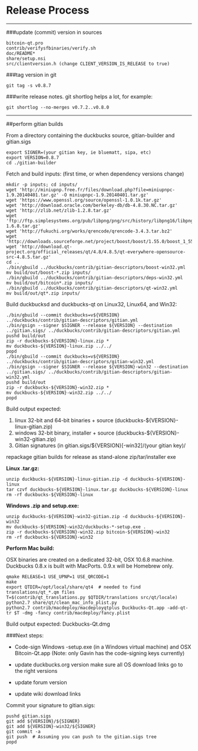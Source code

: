 Release Process
====================

* * *

###update (commit) version in sources


	bitcoin-qt.pro
	contrib/verifysfbinaries/verify.sh
	doc/README*
	share/setup.nsi
	src/clientversion.h (change CLIENT_VERSION_IS_RELEASE to true)

###tag version in git

	git tag -s v0.8.7

###write release notes. git shortlog helps a lot, for example:

	git shortlog --no-merges v0.7.2..v0.8.0

* * *

##perform gitian builds

 From a directory containing the duckbucks source, gitian-builder and gitian.sigs
  
	export SIGNER=(your gitian key, ie bluematt, sipa, etc)
	export VERSION=0.8.7
	cd ./gitian-builder

 Fetch and build inputs: (first time, or when dependency versions change)

	mkdir -p inputs; cd inputs/
	wget 'http://miniupnp.free.fr/files/download.php?file=miniupnpc-1.9.20140401.tar.gz' -O miniupnpc-1.9.20140401.tar.gz'
	wget 'https://www.openssl.org/source/openssl-1.0.1k.tar.gz'
	wget 'http://download.oracle.com/berkeley-db/db-4.8.30.NC.tar.gz'
	wget 'http://zlib.net/zlib-1.2.8.tar.gz'
	wget 'ftp://ftp.simplesystems.org/pub/libpng/png/src/history/libpng16/libpng-1.6.8.tar.gz'
	wget 'http://fukuchi.org/works/qrencode/qrencode-3.4.3.tar.bz2'
	wget 'http://downloads.sourceforge.net/project/boost/boost/1.55.0/boost_1_55_0.tar.bz2'
	wget 'http://download.qt-project.org/official_releases/qt/4.8/4.8.5/qt-everywhere-opensource-src-4.8.5.tar.gz'
	cd ..
	./bin/gbuild ../duckbucks/contrib/gitian-descriptors/boost-win32.yml
	mv build/out/boost-*.zip inputs/
	./bin/gbuild ../duckbucks/contrib/gitian-descriptors/deps-win32.yml
	mv build/out/bitcoin*.zip inputs/
	./bin/gbuild ../duckbucks/contrib/gitian-descriptors/qt-win32.yml
	mv build/out/qt*.zip inputs/

 Build duckbucksd and duckbucks-qt on Linux32, Linux64, and Win32:
  
	./bin/gbuild --commit duckbucks=v${VERSION} ../duckbucks/contrib/gitian-descriptors/gitian.yml
	./bin/gsign --signer $SIGNER --release ${VERSION} --destination ../gitian.sigs/ ../duckbucks/contrib/gitian-descriptors/gitian.yml
	pushd build/out
	zip -r duckbucks-${VERSION}-linux.zip *
	mv duckbucks-${VERSION}-linux.zip ../../
	popd
	./bin/gbuild --commit duckbucks=v${VERSION} ../duckbucks/contrib/gitian-descriptors/gitian-win32.yml
	./bin/gsign --signer $SIGNER --release ${VERSION}-win32 --destination ../gitian.sigs/ ../duckbucks/contrib/gitian-descriptors/gitian-win32.yml
	pushd build/out
	zip -r duckbucks-${VERSION}-win32.zip *
	mv duckbucks-${VERSION}-win32.zip ../../
	popd

  Build output expected:

  1. linux 32-bit and 64-bit binaries + source (duckbucks-${VERSION}-linux-gitian.zip)
  2. windows 32-bit binary, installer + source (duckbucks-${VERSION}-win32-gitian.zip)
  3. Gitian signatures (in gitian.sigs/${VERSION}[-win32]/(your gitian key)/

repackage gitian builds for release as stand-alone zip/tar/installer exe

**Linux .tar.gz:**

	unzip duckbucks-${VERSION}-linux-gitian.zip -d duckbucks-${VERSION}-linux
	tar czvf duckbucks-${VERSION}-linux.tar.gz duckbucks-${VERSION}-linux
	rm -rf duckbucks-${VERSION}-linux

**Windows .zip and setup.exe:**

	unzip duckbucks-${VERSION}-win32-gitian.zip -d duckbucks-${VERSION}-win32
	mv duckbucks-${VERSION}-win32/duckbucks-*-setup.exe .
	zip -r duckbucks-${VERSION}-win32.zip bitcoin-${VERSION}-win32
	rm -rf duckbucks-${VERSION}-win32

**Perform Mac build:**

  OSX binaries are created on a dedicated 32-bit, OSX 10.6.8 machine.
  Duckbucks 0.8.x is built with MacPorts.  0.9.x will be Homebrew only.

	qmake RELEASE=1 USE_UPNP=1 USE_QRCODE=1
	make
	export QTDIR=/opt/local/share/qt4  # needed to find translations/qt_*.qm files
	T=$(contrib/qt_translations.py $QTDIR/translations src/qt/locale)
	python2.7 share/qt/clean_mac_info_plist.py
	python2.7 contrib/macdeploy/macdeployqtplus Duckbucks-Qt.app -add-qt-tr $T -dmg -fancy contrib/macdeploy/fancy.plist

 Build output expected: Duckbucks-Qt.dmg

###Next steps:

* Code-sign Windows -setup.exe (in a Windows virtual machine) and
  OSX Bitcoin-Qt.app (Note: only Gavin has the code-signing keys currently)

* update duckbucks.org version
  make sure all OS download links go to the right versions

* update forum version

* update wiki download links

Commit your signature to gitian.sigs:

	pushd gitian.sigs
	git add ${VERSION}/${SIGNER}
	git add ${VERSION}-win32/${SIGNER}
	git commit -a
	git push  # Assuming you can push to the gitian.sigs tree
	popd


